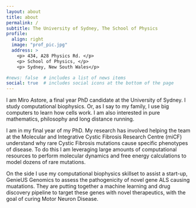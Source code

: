 ```yaml
---
layout: about
title: about
permalink: /
subtitle: The University of Sydney, The School of Physics
profile:
  align: right
  image: "prof_pic.jpg"
  address: >
    <p> 434, A28 Physics Rd. </p>
    <p> School of Physics, </p>
    <p> Sydney, New South Wales</p>

#news: false  # includes a list of news items
social: true  # includes social icons at the bottom of the page
---
```


I am Miro Astore, a final year PhD candidate at the University of Sydney. I study computational biophysics. Or, as I say to my family, I use big computers to learn how cells work. I am also interested in pure mathematics, philosophy and long distance running. 

I am in my final year of my PhD. My research has involved helping the team at the Molecular and Integrative Cystic Fibrosis Research Centre (miCF) understand why rare Cystic Fibrosis mutations cause specific phenotypes of disease. To do this I am leveraging large amounts of computational resources to perform molecular dynamics and free energy calculations to model dozens of rare mutations. 

On the side I use my computational biophysics skillset to assist a start-up, GenieUS Genomics to assess the pathogenicity of novel gene ALS causing muatations. They are putting together a machine learning and drug discovery pipeline to target these genes with novel therapeutics, with the goal of curing Motor Neuron Disease.
